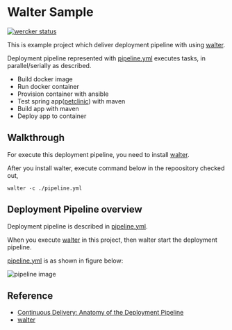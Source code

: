 Walter Sample
==============

[![wercker status](https://app.wercker.com/status/185544a783959c5c1015c4f1bfe9929f/m "wercker status")](https://app.wercker.com/project/bykey/185544a783959c5c1015c4f1bfe9929f)

This is example project which deliver deployment pipeline with using [walter].

Deployment pipeline represented with [pipeline.yml][pipe-sample] executes tasks,
in parallel/serially as described.  

- Build docker image
- Run docker container
- Provision container with ansible
- Test spring app([petclinic]) with maven
- Build app with maven
- Deploy app to container

Walkthrough
-----------

For execute this deployment pipeline,
you need to install [walter].

After you install walter, execute command below in the repoository checked out,

    walter -c ./pipeline.yml

Deployment Pipeline overview
----------------------------

Deployment pipeline is described in [pipeline.yml][pipe-sample].

When you execute [walter] in this project,
then walter start the deployment pipeline.

[pipeline.yml][pipe-sample] is as shown in figure below:

![pipeline image](http://i.gyazo.com/61523acf9f1bd4bf3f74651a8f0cc607.png)

Reference
----------

- [Continuous Delivery: Anatomy of the Deployment Pipeline][about-cd]
- [walter]


[pipe-sample]: https://github.com/ainoya/walter-sample/blob/master/pipeline.yml
[about-cd]: http://www.informit.com/articles/article.aspx?p=1621865
[walter]: http://github.com/recruit-tech/walter
[petclinic]: https://github.com/ainoya/spring-petclinic
